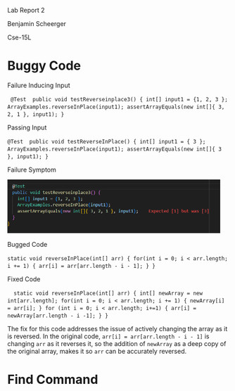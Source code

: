 Lab Report 2

Benjamin Scheerger

Cse-15L

# Buggy Code

Failure Inducing Input 

 ` @Test 
	public void testReverseinplace3() {
    int[] input1 = {1, 2, 3 };
    ArrayExamples.reverseInPlace(input1);
    assertArrayEquals(new int[]{ 3, 2, 1 }, input1);
	}`

 Passing Input 

 `@Test 
	public void testReverseInPlace() {
    int[] input1 = { 3 };
    ArrayExamples.reverseInPlace(input1);
    assertArrayEquals(new int[]{ 3 }, input1);
	}`

 Failure Symptom
 
![Image](FailureSymptom.PNG)

 Bugged Code
 
  `static void reverseInPlace(int[] arr) {
    for(int i = 0; i < arr.length; i += 1) {
      arr[i] = arr[arr.length - i - 1];
    }
  }`

 Fixed Code
 
 `  static void reverseInPlace(int[] arr) {
    int[] newArray = new int[arr.length];
    for(int i = 0; i < arr.length; i += 1) {
      newArray[i] = arr[i];
    }
    for (int i = 0; i < arr.length; i+=1) {
      arr[i] = newArray[arr.length - i -1];
    }
  }`

  The fix for this code addresses the issue of actively changing the array as it is reversed. In the original code, `arr[i] = arr[arr.length - i - 1]` is changing `arr` as it reverses it, so the addition of `newArray` as a deep copy of the original array, makes it so `arr` can be accurately reversed. 

# Find Command
 

